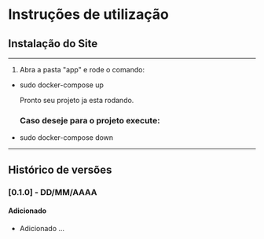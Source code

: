# Instruções de utilização

## Instalação do Site

---

1. Abra a pasta "app" e rode o comando:
   
- sudo docker-compose up

  Pronto seu projeto ja esta rodando.

  ### Caso deseje para o projeto execute:

- sudo docker-compose down


---



## Histórico de versões

### [0.1.0] - DD/MM/AAAA
#### Adicionado
- Adicionado ...
